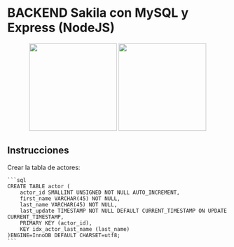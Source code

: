 # BACKEND Sakila con MySQL y Express (NodeJS)

<div align="center">
    <img src="https://www.bairesdev.com/wp-content/uploads/2021/07/Expressjs.svg" width="200px">
    <img src="https://hoplasoftware.com/wp-content/uploads/2021/07/1024px-MySQL.ff87215b43fd7292af172e2a5d9b844217262571.png" width="200px">
</div>

## Instrucciones


Crear la tabla de actores:

    ```sql
    CREATE TABLE actor (
        actor_id SMALLINT UNSIGNED NOT NULL AUTO_INCREMENT,
        first_name VARCHAR(45) NOT NULL,
        last_name VARCHAR(45) NOT NULL,
        last_update TIMESTAMP NOT NULL DEFAULT CURRENT_TIMESTAMP ON UPDATE CURRENT_TIMESTAMP,
        PRIMARY KEY (actor_id),
        KEY idx_actor_last_name (last_name)
    )ENGINE=InnoDB DEFAULT CHARSET=utf8;
    ```
